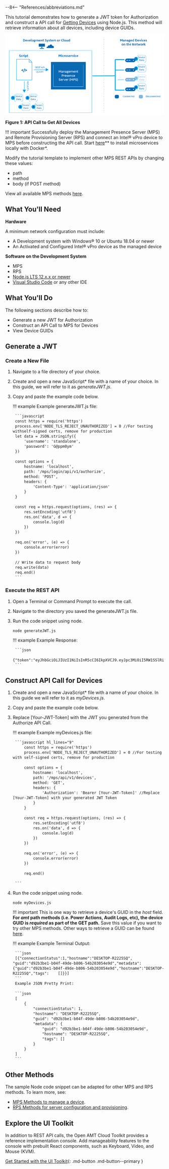 --8<-- "References/abbreviations.md"

This tutorial demonstrates how to generate a JWT token for Authorization and construct a API call for [Getting Devices](https://app.swaggerhub.com/apis-docs/rbheopenamt/mps/1.3.0#/Devices/get_devices) using Node.js. This method will retrieve information about all devices, including device GUIDs.

[![ConnectedDevices](../assets/images/ConnectedDevicesAPI.png)](../assets/images/ConnectedDevicesAPI.png)

**Figure 1: API Call to Get All Devices**

!!! important
    Successfully deploy the Management Presence Server (MPS) and Remote Provisioning Server (RPS) and connect an Intel® vPro device to MPS before constructing the API call. Start [here](../Docker/overview.md)** to install microservices locally with Docker*.

Modify the tutorial template to implement other MPS REST APIs by changing these values:

- path
- method
- body (if POST method)

View all available MPS methods [here](../APIs/indexMPS.md).

## What You'll Need

**Hardware**

A minimum network configuration must include:

-  A Development system with Windows® 10 or Ubuntu 18.04 or newer
-  An Activated and Configured Intel® vPro device as the managed device

**Software on the Development System** 

- MPS
- RPS
- [Node.js LTS 12.x.x or newer](https://nodejs.org/)
- [Visual Studio Code](https://code.visualstudio.com/) or any other IDE
    
  
## What You'll Do
The following sections describe how to:

- Generate a new JWT for Authorization
- Construct an API Call to MPS for Devices
- View Device GUIDs

## Generate a JWT

### Create a New File

1. Navigate to a file directory of your choice.
2. Create and open a new JavaScript* file with a name of your choice. In this guide, we will refer to it as *generateJWT.js*.
3. Copy and paste the example code below.

    !!! example
        Example generateJWT.js file:

        ```javascript
        const https = require('https')
        process.env['NODE_TLS_REJECT_UNAUTHORIZED'] = 0 //For testing withself-signed certs, remove for production
        let data = JSON.stringify({
            'username': 'standalone',
            'password': 'G@ppm0ym'
        })

        const options = {
            hostname: 'localhost',
            path: '/mps/login/api/v1/authorize',
            method: 'POST',
            headers: {
                'Content-Type': 'application/json'
            }
        }

        const req = https.request(options, (res) => {
            res.setEncoding('utf8')
            res.on('data', d => {
                console.log(d)
            })
        })

        req.on('error', (e) => {
            console.error(error)
        })

        // Write data to request body
        req.write(data)
        req.end()
        ```

### Execute the REST API

1. Open a Terminal or Command Prompt to execute the call.
2. Navigate to the directory you saved the generateJWT.js file.
3. Run the code snippet using node.

    ```
    node generateJWT.js
    ```

    !!! example
        Example Response:

        ```json
        {"token":"eyJhbGciOiJIUzI1NiIsInR5cCI6IkpXVCJ9.eyJpc3MiOiI5RW1SSlRiSWlJYjRiSWVTc21nY1dJanJSNkh5RVRxYyIsImV4cCI6MTYyMDE2OTg2NH0.GUib9sq0RWRLqJ7JpNNlj2AluuROLICCfdZaQzyWy90"}
        ```

## Construct API Call for Devices

1. Create and open a new JavaScript* file with a name of your choice. In this guide we will refer to it as *myDevices.js*.
2. Copy and paste the example code below.
3. Replace [Your-JWT-Token] with the JWT you generated from the Authorize API Call.

    !!! example
        Example myDevices.js file:

        ```javascript hl_lines="9"
            const https = require('https')
            process.env['NODE_TLS_REJECT_UNAUTHORIZED'] = 0 //For testing with self-signed certs, remove for production
            
            const options = {
                hostname: 'localhost',
                path: '/mps/api/v1/devices',
                method: 'GET',
                headers: {
                    'Authorization': 'Bearer [Your-JWT-Token]' //Replace [Your-JWT-Token] with your generated JWT Token
                }
            }
            
            const req = https.request(options, (res) => {
                res.setEncoding('utf8')
                res.on('data', d => {
                    console.log(d)
                })
            })
            
            req.on('error', (e) => {
                console.error(error)
            })
            
            req.end()

        ```

4. Run the code snippet using node.

    ```
    node myDevices.js
    ```

    !!! important
        This is one way to retrieve a device's GUID in the *host* field.  **For *amt* path methods (i.e. Power Actions, Audit Logs, etc), the device GUID is *required* as part of the GET path.** Save this value if you want to try other MPS methods. Other ways to retrieve a GUID can be found [here](../Topics/guids.md).


    !!! example
        Example Terminal Output:

        ```json
        [{"connectionStatus":1,"hostname":"DESKTOP-R2225SQ",    "guid":"d92b3be1-b04f-49de-b806-54b203054e9d","metadata":   {"guid":"d92b3be1-b04f-49de-b806-54b203054e9d","hostname":"DESKTOP-R2225SQ","tags":    []}}]
        ```
        Example JSON Pretty Print:

        ```json
        [
            {
                "connectionStatus": 1,
                "hostname": "DESKTOP-R2225SQ",
                "guid": "d92b3be1-b04f-49de-b806-54b203054e9d",
                "metadata": {
                    "guid": "d92b3be1-b04f-49de-b806-54b203054e9d",
                    "hostname": "DESKTOP-R2225SQ",
                    "tags": []
                }
            }
        ]
        ```

## Other Methods

The sample Node code snippet can be adapted for other MPS and RPS methods. To learn more, see: 

- [MPS Methods to manage a device](../APIs/indexMPS.md).
- [RPS Methods for server configuration and provisioning](../APIs/indexRPS.md).

## Explore the UI Toolkit
In addition to REST API calls, the Open AMT Cloud Toolkit provides a reference implementation console. Add manageability features to the console with prebuilt React components, such as Keyboard, Video, and Mouse (KVM).

[Get Started with the UI Toolkit](../Tutorials/uitoolkit.md){: .md-button .md-button--primary }
